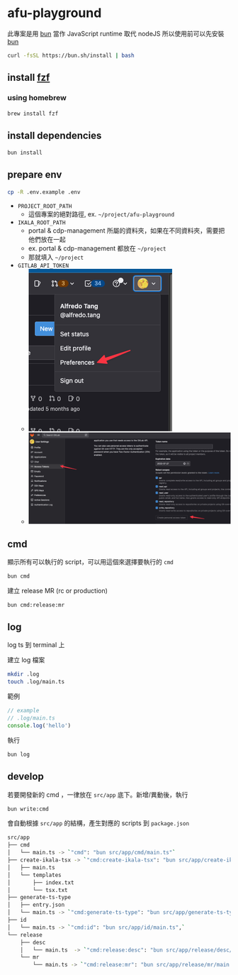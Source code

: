 # afu-playground
此專案是用 [bun](https://bun.sh/) 當作 JavaScript runtime 取代 nodeJS
所以使用前可以先安裝 [bun](https://bun.sh/)

```bash
curl -fsSL https://bun.sh/install | bash
```

## install [fzf](https://github.com/junegunn/fzf?tab=readme-ov-file#installation)
### using homebrew

```bash
brew install fzf
```


## install dependencies

```bash
bun install
```

## prepare env
```bash
cp -R .env.example .env
```
- `PROJECT_ROOT_PATH`
  - 這個專案的絕對路徑, ex. `~/project/afu-playground`
- `IKALA_ROOT_PATH`
  - portal & cdp-management 所屬的資料夾，如果在不同資料夾，需要把他們放在一起
  - ex. portal & cdp-management 都放在 `~/project`
  - 那就填入 `~/project`
- `GITLAB_API_TOKEN`
  - ![go to preferences](./images/img-2023-05-23%20at%2005.11.14.png)
  - ![go to access tokens](./images/img-2023-05-23%20at%2005.12.00.png)

## cmd
顯示所有可以執行的 script，可以用這個來選擇要執行的 `cmd`
```bash
bun cmd
```

建立 release MR (rc or production)
```bash
bun cmd:release:mr
```

## log
log ts 到 terminal 上

建立 log 檔案
```bash
mkdir .log
touch .log/main.ts
```
範例
```ts
// example
// .log/main.ts
console.log('hello')
```

執行
```bash
bun log
```

## develop
若要開發新的 cmd ，一律放在 `src/app` 底下。新增/異動後，執行
```bash
bun write:cmd
```
會自動根據 `src/app` 的結構，產生對應的 scripts 到 `package.json`

```bash
src/app
├── cmd
│   └── main.ts -> `"cmd": "bun src/app/cmd/main.ts"`
├── create-ikala-tsx -> `"cmd:create-ikala-tsx": "bun src/app/create-ikala-tsx/main.ts",`
│   ├── main.ts
│   └── templates
│       ├── index.txt
│       └── tsx.txt
├── generate-ts-type
│   ├── entry.json
│   └── main.ts -> `"cmd:generate-ts-type": "bun src/app/generate-ts-type/main.ts",`
├── id
│   └── main.ts -> `"cmd:id": "bun src/app/id/main.ts",`
└── release
    ├── desc
    │   └── main.ts  -> `"cmd:release:desc": "bun src/app/release/desc/main.ts",`
    └── mr
        └── main.ts -> `"cmd:release:mr": "bun src/app/release/mr/main.ts",`
```